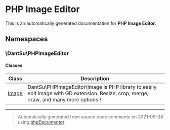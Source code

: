 
# PHP Image Editor

This is an automatically generated documentation for **PHP Image Editor**.


## Namespaces


### \DantSu\PHPImageEditor

#### Classes

| Class | Description |
|---    |---          |
| [Image](./classes/DantSu/PHPImageEditor/Image.md) | DantSu\PHPImageEditor\Image is PHP library to easily edit image with GD extension. Resize, crop, merge, draw, and many more options !|




---
> Automatically generated from source code comments on 2021-09-08 using [phpDocumentor](http://www.phpdoc.org/)
